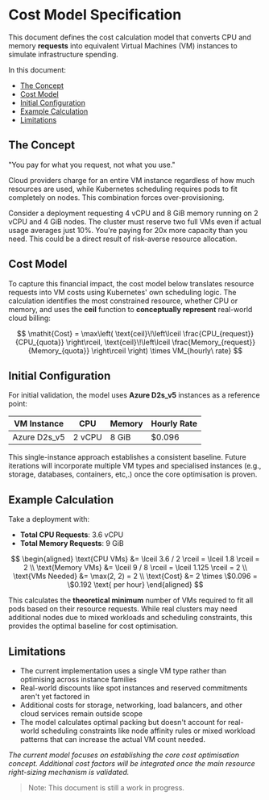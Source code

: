 # Cost Model Specification
This document defines the cost calculation model that converts CPU and memory **requests** into equivalent Virtual Machines (VM) instances to simulate infrastructure spending.

In this document:
* [The Concept](#the-concept)
* [Cost Model](#cost-model)
* [Initial Configuration](#initial-configuration)
* [Example Calculation](#example-cacluation)
* [Limitations](#limitations)

## The Concept
"You pay for what you request, not what you use."

Cloud providers charge for an entire VM instance regardless of how much resources are used, while Kubernetes scheduling requires pods to fit completely on nodes. This combination forces over-provisioning.

Consider a deployment requesting 4 vCPU and 8 GiB memory running on 2 vCPU and 4 GiB nodes. The cluster must reserve two full VMs even if actual usage averages just 10%. You're paying for 20x more capacity than you need. This could be a direct result of risk-averse resource allocation.

## Cost Model
To capture this financial impact, the cost model below translates resource requests into VM costs using Kubernetes' own scheduling logic. The calculation identifies the most constrained resource, whether CPU or memory, and uses the **ceil** function to **conceptually represent** real-world cloud billing:

$$
\mathit{Cost} = \max\left(
\text{ceil}\!\left\lceil \frac{CPU_{request}}{CPU_{quota}} \right\rceil,
\text{ceil}\!\left\lceil \frac{Memory_{request}}{Memory_{quota}} \right\rceil
\right)
\times VM_{hourly\ rate}
$$

## Initial Configuration
For initial validation, the model uses **Azure D2s_v5** instances as a reference point:

| VM Instance | CPU | Memory | Hourly Rate |
|-------------|-----|--------|-------------|
| Azure D2s_v5 | 2 vCPU | 8 GiB | $0.096 |

This single-instance approach establishes a consistent baseline. Future iterations will incorporate multiple VM types and specialised instances (e.g., storage, databases, containers, etc,.) once the core optimisation is proven.

## Example Calculation
Take a deployment with:
- **Total CPU Requests**: 3.6 vCPU  
- **Total Memory Requests**: 9 GiB

$$
\begin{aligned}
\text{CPU VMs} &= \lceil 3.6 / 2 \rceil = \lceil 1.8 \rceil = 2 \\
\text{Memory VMs} &= \lceil 9 / 8 \rceil = \lceil 1.125 \rceil = 2 \\
\text{VMs Needed} &= \max(2, 2) = 2 \\
\text{Cost} &= 2 \times \$0.096 = \$0.192 \text{ per hour}
\end{aligned}
$$

This calculates the **theoretical minimum** number of VMs required to fit all pods based on their resource requests. While real clusters may need additional nodes due to mixed workloads and scheduling constraints, this provides the optimal baseline for cost optimisation.

## Limitations
* The current implementation uses a single VM type rather than optimising across instance families
* Real-world discounts like spot instances and reserved commitments aren't yet factored in
* Additional costs for storage, networking, load balancers, and other cloud services remain outside scope
* The model calculates optimal packing but doesn't account for real-world scheduling constraints like node affinity rules or mixed workload patterns that can increase the actual VM count needed.

*The current model focuses on establishing the core cost optimisation concept. Additional cost factors will be integrated once the main resource right-sizing mechanism is validated.*

> Note: This document is still a work in progress.
